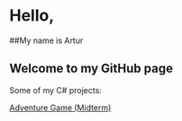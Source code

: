 # Hello,

##My name is Artur
## Welcome to my GitHub page

Some of my C# projects:

[Adventure Game (Midterm)](https://github.com/arturciecierski/midterm-project)

